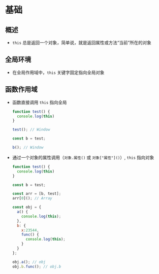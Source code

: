# 基础

## 概述

- `this` 总是返回一个对象，简单说，就是返回属性或方法“当前”所在的对象

## 全局环境

- 在全局作用域中，`this` 关键字固定指向全局对象

## 函数作用域

- 函数直接调用 `this` 指向全局

    ```js
    function test() {
      console.log(this)
    }

    test(); // Window

    const b = test;

    b(); // Window
    ```

- 通过一个对象的属性调用（`对象.属性()` 或 `对象["属性"]()`）, `this` 指向对象

    ```js
    function test() {
      console.log(this)
    }

    const b = test;

    const arr = [b, test];
    arr[0](); // Array
    ```

    ```js
    const obj = {
      a() {
        console.log(this);
      },
      b: {
        x:23544,
        func() {
          console.log(this);
        }
      }
    };

    obj.a(); // obj
    obj.b.func(); // obj.b
    ```
